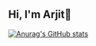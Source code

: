 ## Hi, I'm Arjit👋

[![Anurag's GitHub stats](https://github-readme-stats.vercel.app/api?username=arjitsingh8271&show_icons=true&theme=radical)](https://github.com/arjitsingh8271/github-readme-stats)

<!--
**arjitsingh8271/arjitsingh8271** is a ✨ _special_ ✨ repository because its `README.md` (this file) appears on your GitHub profile.

Here are some ideas to get you started:

- 🔭 I’m currently working on ...
- 🌱 I’m currently learning ...
- 👯 I’m looking to collaborate on ...
- 🤔 I’m looking for help with ...
- 💬 Ask me about ...
- 📫 How to reach me: ...
- 😄 Pronouns: ...
- ⚡ Fun fact: ...
-->
